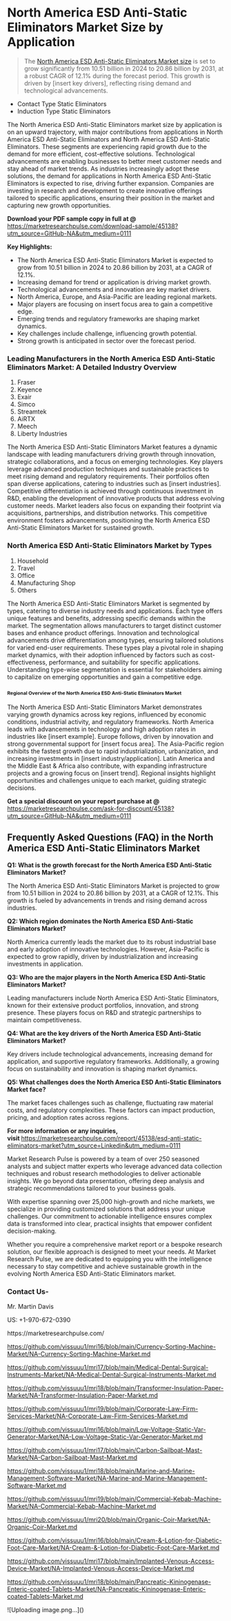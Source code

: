 <h1>North America ESD Anti-Static Eliminators Market&nbsp;Size by Application</h1><blockquote><p>The <a href="https://marketresearchpulse.com/download-sample/45138?utm_source=GitHub-NA&amp;utm_medium=0111">North America ESD Anti-Static Eliminators Market size</a> is set to grow significantly from 10.51 billion in 2024 to 20.86 billion by 2031, at a robust CAGR of 12.1% during the forecast period. This growth is driven by [insert key drivers], reflecting rising demand and technological advancements.</p></blockquote><ul><li>Contact Type Static Eliminators<li> Induction Type Static Eliminators</li></ul><p>The North America ESD Anti-Static Eliminators market size by application is on an upward trajectory, with major contributions from applications in North America ESD Anti-Static Eliminators and North America ESD Anti-Static Eliminators. These segments are experiencing rapid growth due to the demand for more efficient, cost-effective solutions. Technological advancements are enabling businesses to better meet customer needs and stay ahead of market trends. As industries increasingly adopt these solutions, the demand for applications in North America ESD Anti-Static Eliminators is expected to rise, driving further expansion. Companies are investing in research and development to create innovative offerings tailored to specific applications, ensuring their position in the market and capturing new growth opportunities.</p><p><strong>Download your PDF sample copy in full at @ </strong><a href="https://marketresearchpulse.com/download-sample/45138?utm_source=GitHub-NA&amp;utm_medium=0111">https://marketresearchpulse.com/download-sample/45138?utm_source=GitHub-NA&amp;utm_medium=0111</a></p><p><strong>Key Highlights: </strong></p><ul><li>The North America ESD Anti-Static Eliminators Market is expected to grow from 10.51 billion in 2024 to 20.86 billion by 2031, at a CAGR of 12.1%.</li><li>Increasing demand for trend or application is driving market growth.</li><li>Technological advancements and innovation are key market drivers.</li><li>North America, Europe, and Asia-Pacific are leading regional markets.</li><li>Major players are focusing on insert focus area to gain a competitive edge.</li><li>Emerging trends and regulatory frameworks are shaping market dynamics.</li><li>Key challenges include challenge, influencing growth potential.</li><li>Strong growth is anticipated in sector over the forecast period.</li></ul><h3>Leading Manufacturers in the North America ESD Anti-Static Eliminators Market: A Detailed Industry Overview</h3><ol><li>Fraser</li><li>Keyence</li><li>Exair</li><li>Simco</li><li>Streamtek</li><li>AiRTX</li><li>Meech</li><li>Liberty Industries</li></ol><div class="flex max-w-full flex-col flex-grow"><div class="min-h-8 text-message flex w-full flex-col items-end gap-2 whitespace-normal break-words [.text-message+&amp;]:mt-5" dir="auto" data-message-author-role="assistant" data-message-id="fd8432e4-4910-450d-b182-61b7bfb0a01f" data-message-model-slug="gpt-4o"><div class="flex w-full flex-col gap-1 empty:hidden first:pt-[3px]"><div class="markdown prose w-full break-words dark:prose-invert light"><p>The North America ESD Anti-Static Eliminators Market features a dynamic landscape with leading manufacturers driving growth through innovation, strategic collaborations, and a focus on emerging technologies. Key players leverage advanced production techniques and sustainable practices to meet rising demand and regulatory requirements. Their portfolios often span diverse applications, catering to industries such as [insert industries]. Competitive differentiation is achieved through continuous investment in R&amp;D, enabling the development of innovative products that address evolving customer needs. Market leaders also focus on expanding their footprint via acquisitions, partnerships, and distribution networks. This competitive environment fosters advancements, positioning the North America ESD Anti-Static Eliminators Market for sustained growth.</p></div></div></div></div><h3>North America ESD Anti-Static Eliminators Market by Types</h3><ol><li>Household<li> Travel<li> Office<li> Manufacturing Shop<li> Others</li></ol><div class="flex max-w-full flex-col flex-grow"><div class="min-h-8 text-message flex w-full flex-col items-end gap-2 whitespace-normal break-words [.text-message+&amp;]:mt-5" dir="auto" data-message-author-role="assistant" data-message-id="084470be-0bb7-4664-bddf-5156b4f41249" data-message-model-slug="gpt-4o-mini"><div class="flex w-full flex-col gap-1 empty:hidden first:pt-[3px]"><div class="markdown prose w-full break-words dark:prose-invert light"><p>The North America ESD Anti-Static Eliminators Market is segmented by types, catering to diverse industry needs and applications. Each type offers unique features and benefits, addressing specific demands within the market. The segmentation allows manufacturers to target distinct customer bases and enhance product offerings. Innovation and technological advancements drive differentiation among types, ensuring tailored solutions for varied end-user requirements. These types play a pivotal role in shaping market dynamics, with their adoption influenced by factors such as cost-effectiveness, performance, and suitability for specific applications. Understanding type-wise segmentation is essential for stakeholders aiming to capitalize on emerging opportunities and gain a competitive edge.</p></div></div></div></div><h3><span style="font-size: 11px;">Regional Overview of the North America ESD Anti-Static Eliminators Market</span></h3><div class="flex max-w-full flex-col flex-grow"><div class="min-h-8 text-message flex w-full flex-col items-end gap-2 whitespace-normal break-words [.text-message+&amp;]:mt-5" dir="auto" data-message-author-role="assistant" data-message-id="e9038762-ce64-4e30-91c9-9bd413514231" data-message-model-slug="gpt-4o-mini"><div class="flex w-full flex-col gap-1 empty:hidden first:pt-[3px]"><div class="markdown prose w-full break-words dark:prose-invert light"><p>The North America ESD Anti-Static Eliminators Market demonstrates varying growth dynamics across key regions, influenced by economic conditions, industrial activity, and regulatory frameworks. North America leads with advancements in technology and high adoption rates in industries like [insert example]. Europe follows, driven by innovation and strong governmental support for [insert focus area]. The Asia-Pacific region exhibits the fastest growth due to rapid industrialization, urbanization, and increasing investments in [insert industry/application]. Latin America and the Middle East &amp; Africa also contribute, with expanding infrastructure projects and a growing focus on [insert trend]. Regional insights highlight opportunities and challenges unique to each market, guiding strategic decisions.</p></div></div></div></div><p><strong>Get a special discount on your report purchase at @ </strong><a href="https://marketresearchpulse.com/ask-for-discount/45138?utm_source=GitHub-NA&amp;utm_medium=0111">https://marketresearchpulse.com/ask-for-discount/45138?utm_source=GitHub-NA&amp;utm_medium=0111</a></p><h2>Frequently Asked Questions (FAQ) in the North America ESD Anti-Static Eliminators Market</h2><p><strong>Q1: What is the growth forecast for the North America ESD Anti-Static Eliminators Market?</strong></p><p>The North America ESD Anti-Static Eliminators Market is projected to grow from 10.51 billion in 2024 to 20.86 billion by 2031, at a CAGR of 12.1%. This growth is fueled by advancements in trends and rising demand across industries.</p><p><strong>Q2: Which region dominates the North America ESD Anti-Static Eliminators Market?</strong></p><p>North America currently leads the market due to its robust industrial base and early adoption of innovative technologies. However, Asia-Pacific is expected to grow rapidly, driven by industrialization and increasing investments in application.</p><p><strong>Q3: Who are the major players in the North America ESD Anti-Static Eliminators Market?</strong></p><p>Leading manufacturers include North America ESD Anti-Static Eliminators, known for their extensive product portfolios, innovation, and strong presence. These players focus on R&amp;D and strategic partnerships to maintain competitiveness.</p><p><strong>Q4: What are the key drivers of the North America ESD Anti-Static Eliminators Market?</strong></p><p>Key drivers include technological advancements, increasing demand for application, and supportive regulatory frameworks. Additionally, a growing focus on sustainability and innovation is shaping market dynamics.</p><p><strong>Q5: What challenges does the North America ESD Anti-Static Eliminators Market face?</strong></p><p>The market faces challenges such as challenge, fluctuating raw material costs, and regulatory complexities. These factors can impact production, pricing, and adoption rates across regions.</p><p><strong>For more information or any inquiries, visit&nbsp;</strong><a href="https://marketresearchpulse.com/report/45138/esd-anti-static-eliminators-market?utm_source=Linkedin&utm_medium=0111">https://marketresearchpulse.com/report/45138/esd-anti-static-eliminators-market?utm_source=Linkedin&utm_medium=0111</a></p><p>Market Research Pulse is powered by a team of over 250 seasoned analysts and subject matter experts who leverage advanced data collection techniques and robust research methodologies to deliver actionable insights. We go beyond data presentation, offering deep analysis and strategic recommendations tailored to your business goals.</p><p>With expertise spanning over 25,000 high-growth and niche markets, we specialize in providing customized solutions that address your unique challenges. Our commitment to actionable intelligence ensures complex data is transformed into clear, practical insights that empower confident decision-making.</p><p>Whether you require a comprehensive market report or a bespoke research solution, our flexible approach is designed to meet your needs. At Market Research Pulse, we are dedicated to equipping you with the intelligence necessary to stay competitive and achieve sustainable growth in the evolving North America ESD Anti-Static Eliminators market.</p><h3><strong>Contact Us-</strong></h3><p>Mr. Martin Davis</p><p>US: +1-970-672-0390</p><p>https://marketresearchpulse.com/</p><p><a href="https://github.com/vissuuu1/mri16/blob/main/Currency-Sorting-Machine-Market/NA-Currency-Sorting-Machine-Market.md">https://github.com/vissuuu1/mri16/blob/main/Currency-Sorting-Machine-Market/NA-Currency-Sorting-Machine-Market.md</a></p><p><a href="https://github.com/vissuuu1/mri17/blob/main/Medical-Dental-Surgical-Instruments-Market/NA-Medical-Dental-Surgical-Instruments-Market.md">https://github.com/vissuuu1/mri17/blob/main/Medical-Dental-Surgical-Instruments-Market/NA-Medical-Dental-Surgical-Instruments-Market.md</a></p><p><a href="https://github.com/vissuuu1/mri18/blob/main/Transformer-Insulation-Paper-Market/NA-Transformer-Insulation-Paper-Market.md">https://github.com/vissuuu1/mri18/blob/main/Transformer-Insulation-Paper-Market/NA-Transformer-Insulation-Paper-Market.md</a></p><p><a href="https://github.com/vissuuu1/mri19/blob/main/Corporate-Law-Firm-Services-Market/NA-Corporate-Law-Firm-Services-Market.md">https://github.com/vissuuu1/mri19/blob/main/Corporate-Law-Firm-Services-Market/NA-Corporate-Law-Firm-Services-Market.md</a></p><p><a href="https://github.com/vissuuu1/mri16/blob/main/Low-Voltage-Static-Var-Generator-Market/NA-Low-Voltage-Static-Var-Generator-Market.md">https://github.com/vissuuu1/mri16/blob/main/Low-Voltage-Static-Var-Generator-Market/NA-Low-Voltage-Static-Var-Generator-Market.md</a></p><p><a href="https://github.com/vissuuu1/mri17/blob/main/Carbon-Sailboat-Mast-Market/NA-Carbon-Sailboat-Mast-Market.md">https://github.com/vissuuu1/mri17/blob/main/Carbon-Sailboat-Mast-Market/NA-Carbon-Sailboat-Mast-Market.md</a></p><p><a href="https://github.com/vissuuu1/mri18/blob/main/Marine-and-Marine-Management-Software-Market/NA-Marine-and-Marine-Management-Software-Market.md">https://github.com/vissuuu1/mri18/blob/main/Marine-and-Marine-Management-Software-Market/NA-Marine-and-Marine-Management-Software-Market.md</a></p><p><a href="https://github.com/vissuuu1/mri19/blob/main/Commercial-Kebab-Machine-Market/NA-Commercial-Kebab-Machine-Market.md">https://github.com/vissuuu1/mri19/blob/main/Commercial-Kebab-Machine-Market/NA-Commercial-Kebab-Machine-Market.md</a></p><p><a href="https://github.com/vissuuu1/mri20/blob/main/Organic-Coir-Market/NA-Organic-Coir-Market.md">https://github.com/vissuuu1/mri20/blob/main/Organic-Coir-Market/NA-Organic-Coir-Market.md</a></p><p><a href="https://github.com/vissuuu1/mri16/blob/main/Cream-&-Lotion-for-Diabetic-Foot-Care-Market/NA-Cream-&-Lotion-for-Diabetic-Foot-Care-Market.md">https://github.com/vissuuu1/mri16/blob/main/Cream-&-Lotion-for-Diabetic-Foot-Care-Market/NA-Cream-&-Lotion-for-Diabetic-Foot-Care-Market.md</a></p><p><a href="https://github.com/vissuuu1/mri17/blob/main/Implanted-Venous-Access-Device-Market/NA-Implanted-Venous-Access-Device-Market.md">https://github.com/vissuuu1/mri17/blob/main/Implanted-Venous-Access-Device-Market/NA-Implanted-Venous-Access-Device-Market.md</a></p><p><a href="https://github.com/vissuuu1/mri18/blob/main/Pancreatic-Kininogenase-Enteric-coated-Tablets-Market/NA-Pancreatic-Kininogenase-Enteric-coated-Tablets-Market.md">https://github.com/vissuuu1/mri18/blob/main/Pancreatic-Kininogenase-Enteric-coated-Tablets-Market/NA-Pancreatic-Kininogenase-Enteric-coated-Tablets-Market.md</a></p>
![Uploading image.png…]()
